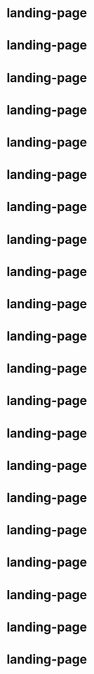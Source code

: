 # landing-page
# landing-page
# landing-page
# landing-page
# landing-page
# landing-page
# landing-page
# landing-page
# landing-page
# landing-page
# landing-page
# landing-page
# landing-page
# landing-page
# landing-page
# landing-page
# landing-page
# landing-page
# landing-page
# landing-page
# landing-page
